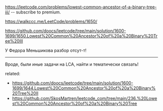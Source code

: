 https://leetcode.com/problems/lowest-common-ancestor-of-a-binary-tree-iii/ -- subscribe to premium.

https://walkccc.me/LeetCode/problems/1650/

https://github.com/doocs/leetcode/tree/main/solution/1600-1699/1650.Lowest%20Common%20Ancestor%20of%20a%20Binary%20Tree%20III

У Федора Меньшикова разбор отсут-т!
_______

Вроде, были иные задачи на LCA, найти и тематически связать!

related:  
- https://github.com/doocs/leetcode/tree/main/solution/1600-1699/1644.Lowest%20Common%20Ancestor%20of%20a%20Binary%20Tree%20II
- https://github.com/SkosMartren/leetcode_com/tree/main/236.%20Lowest%20Common%20Ancestor%20of%20a%20Binary%20Tree
